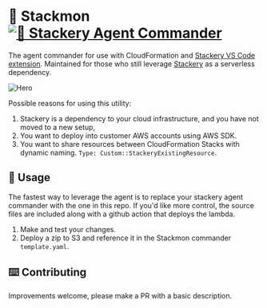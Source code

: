 # 🥞 Stackmon [![🥞 Stackery Agent Commander](https://github.com/therealsiege/Stackmon/actions/workflows/deploy.yml/badge.svg)](https://github.com/therealsiege/Stackmon/actions/workflows/deploy.yml)
The agent commander for use with CloudFormation and [Stackery VS Code extension](https://docs.stackery.io/docs/using-stackery/introduction). 
Maintained for those who still leverage [Stackery](https://docs.stackery.io/docs/using-stackery/introduction) as a serverless dependency.

![Hero](https://www.stackery.io/static/hero-5e2c073205ae6b27a771a834175d9b21.svg)

Possible reasons for using this utility:

1. Stackery is a dependency to your cloud infrastructure, and you have not moved to a new setup,
2. You want to deploy into customer AWS accounts using AWS SDK.
3. You want to share resources between CloudFormation Stacks with dynamic naming. `Type: Custom::StackeryExistingResource`.

## 🤖 Usage

The fastest way to leverage the agent is to replace your stackery agent commander with the one in this repo. If you'd like more control, the source files are included along with a github action that deploys the lambda.

1. Make and test your changes.
2. Deploy a zip to S3 and reference it in the Stackmon commander `template.yaml`.

## ⌨️ Contributing

Improvements welcome, please make a PR with a basic description.
